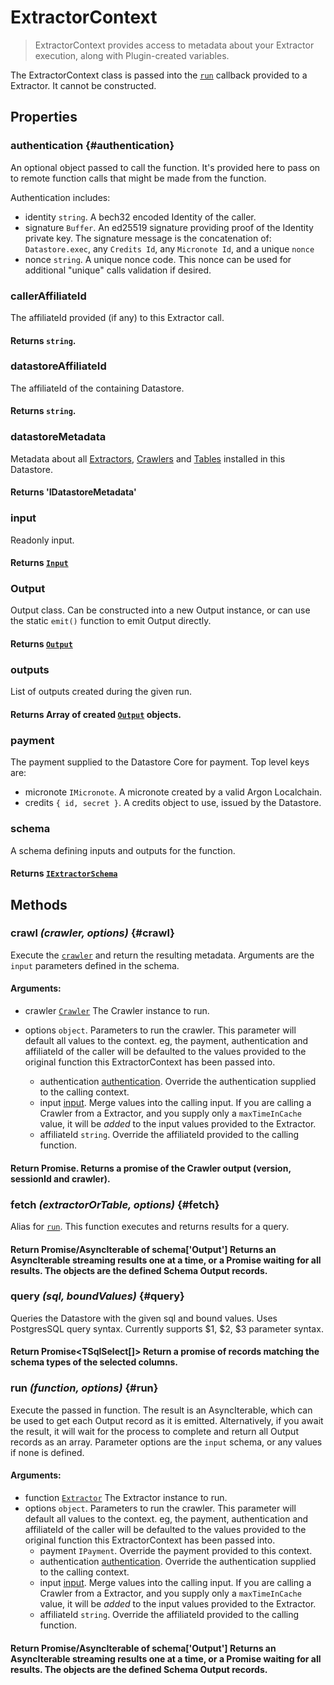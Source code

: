 # ExtractorContext

> ExtractorContext provides access to metadata about your Extractor execution, along with Plugin-created variables.

The ExtractorContext class is passed into the [`run`](./extractor#constructor) callback provided to a Extractor. It cannot be constructed.

## Properties

### authentication {#authentication}

An optional object passed to call the function. It's provided here to pass on to remote function calls that might be made from the function.

Authentication includes:

- identity `string`. A bech32 encoded Identity of the caller.
- signature `Buffer`. An ed25519 signature providing proof of the Identity private key. The signature message is the concatenation of: `Datastore.exec`, any `Credits Id`, any `Micronote Id`, and a unique `nonce`
- nonce `string`. A unique nonce code. This nonce can be used for additional "unique" calls validation if desired.

### callerAffiliateId

The affiliateId provided (if any) to this Extractor call.

#### **Returns** `string`.

### datastoreAffiliateId

The affiliateId of the containing Datastore.

#### **Returns** `string`.

### datastoreMetadata

Metadata about all [Extractors](./extractor.md), [Crawlers](./crawler.md) and [Tables](./table.md) installed in this Datastore.

#### **Returns** 'IDatastoreMetadata'

### input

Readonly input.

#### **Returns** [`Input`](./input.md)

### Output

Output class. Can be constructed into a new Output instance, or can use the static `emit()` function to emit Output directly.

#### **Returns** [`Output`](./output.md)

### outputs

List of outputs created during the given run.

#### **Returns** Array of created [`Output`](./output.md) objects.

### payment

The payment supplied to the Datastore Core for payment. Top level keys are:

- micronote `IMicronote`. A micronote created by a valid Argon Localchain.
- credits `{ id, secret }`. A credits object to use, issued by the Datastore.

### schema

A schema defining inputs and outputs for the function.

#### **Returns** [`IExtractorSchema`](../advanced/extractor-schemas.md)

## Methods

### crawl _(crawler, options)_ {#crawl}

Execute the [`crawler`](./crawler.md) and return the resulting metadata. Arguments are the `input` parameters defined in the schema.

#### **Arguments**:

- crawler [`Crawler`](./crawler.md) The Crawler instance to run.
- options `object`. Parameters to run the crawler. This parameter will default all values to the context. eg, the payment, authentication and affiliateId of the caller will be defaulted to the values provided to the original function this ExtractorContext has been passed into.

  - authentication [authentication](#authentication). Override the authentication supplied to the calling context.
  - input [input](#input). Merge values into the calling input. If you are calling a Crawler from a Extractor, and you supply only a `maxTimeInCache` value, it will be _added_ to the input values provided to the Extractor.
  - affiliateId `string`. Override the affiliateId provided to the calling function.

#### Return Promise<ICrawlerOutputSchema>. Returns a promise of the Crawler output (version, sessionId and crawler).

### fetch _(extractorOrTable, options)_ {#fetch}

Alias for [`run`](#run). This function executes and returns results for a query.


#### Return Promise/AsyncIterable of schema['Output'] Returns an AsyncIterable streaming results one at a time, or a Promise waiting for all results. The objects are the defined Schema Output records.

### query _(sql, boundValues)_ {#query}

Queries the Datastore with the given sql and bound values. Uses PostgresSQL query syntax. Currently supports $1, $2, $3 parameter syntax.

#### Return Promise<TSqlSelect[]> Return a promise of records matching the schema types of the selected columns.  

### run _(function, options)_ {#run}

Execute the passed in function. The result is an AsyncIterable, which can be used to get each Output record as it is emitted. Alternatively, if you await the result, it will wait for the process to complete and return all Output records as an array. Parameter options are the `input` schema, or any values if none is defined.

#### **Arguments**:

- function [`Extractor`](./extractor.md) The Extractor instance to run.
- options `object`. Parameters to run the crawler. This parameter will default all values to the context. eg, the payment, authentication and affiliateId of the caller will be defaulted to the values provided to the original function this ExtractorContext has been passed into.
    - payment `IPayment`. Override the payment provided to this context.
    - authentication [authentication](#authentication). Override the authentication supplied to the calling context.
    - input [input](#input). Merge values into the calling input. If you are calling a Crawler from a Extractor, and you supply only a `maxTimeInCache` value, it will be _added_ to the input values provided to the Extractor.
    - affiliateId `string`. Override the affiliateId provided to the calling function.

#### Return Promise/AsyncIterable of schema['Output'] Returns an AsyncIterable streaming results one at a time, or a Promise waiting for all results. The objects are the defined Schema Output records.
